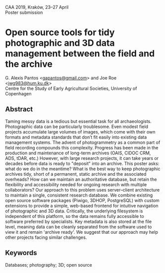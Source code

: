 CAA 2019, Kraków, 23–27 April  
Poster submission

# Open source tools for tidy photographic and 3D data management between the field and the archive

G. Alexis Pantos <<gapantos@gmail.com>> and Joe Roe <<jwg983@hum.ku.dk>>  
Centre for the Study of Early Agricultural Societies, University of Copenhagen

## Abstract

Taming messy data is a tedious but essential task for all archaeologists. Photographic data can be particularly troublesome. Even modest field projects accumulate large volumes of images, which come with their own formats and metadata standards that don’t fit easily into existing data management systems. The advent of photogrammetry as a common part of field recording compounds this complexity. Progress has been made in the production and maintenance of long-term archives (OAIS, CIDOC CRM, ADS, tDAR, etc.) However, with large research projects, it can take years or decades before data is ready to "deposit" into an archive. This poster asks: what do we do in the meantime? What is the best way to keep photographic archives tidy, short of a permanent, static archive and the associated overheads? How can we maintain an authoritative database, but retain the flexibility and accessibility needed for ongoing research with multiple collaborators? Our approach to this problem uses server–client architecture to maintain a single, consistent research database. We combine existing open source software packages (Piwigo, 3DHOP, PostgreSQL) with custom extensions to provide a simple, web-based frontend for intuitive navigation of photographic and 3D data. Critically, the underlying filesystem is independent of this platform, so the data remains fully accessible to software preferred by specialists. Key metadata is also stored at the file level, meaning data can be cleanly separated from the software used to view it and remain 'archive ready'. We suggest that our approach may help other projects facing similar challenges.

## Keywords

Databases; photography; 3D; open source

